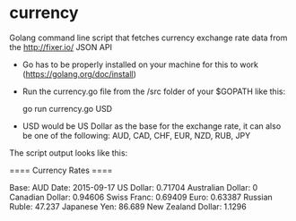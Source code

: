 # currency

Golang command line script that fetches currency exchange rate data from the http://fixer.io/ JSON API

- Go has to be properly installed on your machine for this to work (https://golang.org/doc/install)

- Run the currency.go file from the /src folder of your $GOPATH like this:

	go run currency.go USD

- USD would be US Dollar as the base for the exchange rate, it can also be one of the following: AUD, CAD, CHF, EUR, NZD, RUB, JPY

The script output looks like this:

==== Currency Rates ====

Base:	 AUD
Date:	 2015-09-17
US Dollar:	 0.71704
Australian Dollar:	 0
Canadian Dollar:	 0.94606
Swiss Franc:	 0.69409
Euro:	 0.63387
Russian Ruble:	 47.237
Japanese Yen:	 86.689
New Zealand Dollar:	 1.1296
